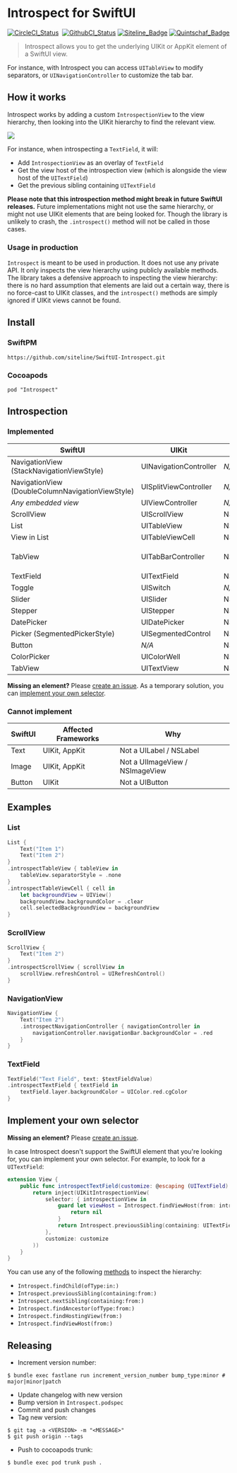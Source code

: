 Introspect for SwiftUI
======================

[![CircleCI_Status]][CircleCI_URL]&nbsp;&nbsp;[![GithubCI_Status]][GithubCI_URL] [![Siteline_Badge]](https://siteline.com) [![Quintschaf_Badge]](https://quintschaf.com)

> Introspect allows you to get the underlying UIKit or AppKit element of a SwiftUI view.

For instance, with Introspect you can access `UITableView` to modify separators, or `UINavigationController` to customize the tab bar.

How it works
------------

Introspect works by adding a custom `IntrospectionView` to the view hierarchy, then looking into the UIKit hierarchy to find the relevant view.

![](./docs/diagram.png)

For instance, when introspecting a `TextField`, it will:

 - Add `IntrospectionView` as an overlay of `TextField`
 - Get the view host of the introspection view (which is alongside the view host of the `UITextField`)
 - Get the previous sibling containing `UITextField`

**Please note that this introspection method might break in future SwiftUI releases.** Future implementations might not use the same hierarchy, or might not use UIKit elements that are being looked for. Though the library is unlikely to crash, the `.introspect()` method will not be called in those cases.

### Usage in production

`Introspect` is meant to be used in production. It does not use any private API. It only inspects the view hierarchy using publicly available methods. The library takes a defensive approach to inspecting the view hierarchy: there is no hard assumption that elements are laid out a certain way, there is no force-cast to UIKit classes, and the `introspect()` methods are simply ignored if UIKit views cannot be found.


Install
-------

### SwiftPM

```
https://github.com/siteline/SwiftUI-Introspect.git
```

### Cocoapods

```
pod "Introspect"
```

Introspection
-------------

### Implemented

SwiftUI | UIKit | AppKit | Introspect
--- | --- | --- | ---
NavigationView (StackNavigationViewStyle) | UINavigationController | _N/A_ | `.introspectNavigationController()`
NavigationView (DoubleColumnNavigationViewStyle) | UISplitViewController | _N/A_ | `.introspectSplitViewController()`
_Any embedded view_ | UIViewController | _N/A_ | `.introspectViewController()`
ScrollView | UIScrollView | NSScrollView | `.introspectScrollView()`
List | UITableView | NSTableView | `.introspectTableView()`
View in List | UITableViewCell | NSTableCellView | `introspectTableViewCell()`
TabView | UITabBarController | NSTabView | `.introspectTabBarController()` (iOS) <br/> `.introspectTabView()` (macOS)
TextField | UITextField | NSTextField | `.introspectTextField()`
Toggle | UISwitch | _N/A_ | `.introspectSwitch()`
Slider | UISlider | NSSlider | `.introspectSlider()`
Stepper | UIStepper | NSStepper | `.introspectStepper()`
DatePicker | UIDatePicker | NSDatePicker | `.introspectDatePicker()`
Picker (SegmentedPickerStyle) | UISegmentedControl | NSSegmentedControl | `.introspectSegmentedControl()`
Button | _N/A_ | NSButton | `.introspectButton()`
ColorPicker | UIColorWell | NSColorWell | `.introspectColorWell()`
TabView | UITextView | NSTextView | `.introspectTextView()`


**Missing an element?** Please [create an issue](https://github.com/timbersoftware/SwiftUI-Introspect/issues). As a temporary solution, you can [implement your own selector](#implement-your-own-selector).

### Cannot implement

SwiftUI | Affected Frameworks | Why
--- | --- | ---
Text | UIKit, AppKit | Not a UILabel / NSLabel
Image | UIKit, AppKit | Not a UIImageView / NSImageView
Button | UIKit | Not a UIButton

Examples
--------

### List

```swift
List {
    Text("Item 1")
    Text("Item 2")
}
.introspectTableView { tableView in
    tableView.separatorStyle = .none
}
.introspectTableViewCell { cell in
    let backgroundView = UIView()
    backgroundView.backgroundColor = .clear
    cell.selectedBackgroundView = backgroundView
}
```

### ScrollView

```swift
ScrollView {
    Text("Item 2")
}
.introspectScrollView { scrollView in
    scrollView.refreshControl = UIRefreshControl()
}
```

### NavigationView

```swift
NavigationView {
    Text("Item 2")
    .introspectNavigationController { navigationController in
        navigationController.navigationBar.backgroundColor = .red
    }
}
```

### TextField

```swift
TextField("Text Field", text: $textFieldValue)
.introspectTextField { textField in
    textField.layer.backgroundColor = UIColor.red.cgColor
}
```

Implement your own selector
---------------------------

**Missing an element?** Please [create an issue](https://github.com/timbersoftware/SwiftUI-Introspect/issues).

In case Introspect doesn't support the SwiftUI element that you're looking for, you can implement your own selector. For example, to look for a `UITextField`:

```swift
extension View {
    public func introspectTextField(customize: @escaping (UITextField) -> ()) -> some View {
        return inject(UIKitIntrospectionView(
            selector: { introspectionView in
                guard let viewHost = Introspect.findViewHost(from: introspectionView) else {
                    return nil
                }
                return Introspect.previousSibling(containing: UITextField.self, from: viewHost)
            },
            customize: customize
        ))
    }
}
```

You can use any of the following [methods](https://github.com/timbersoftware/SwiftUI-Introspect/blob/master/Introspect/Introspect.swift#L3-L71) to inspect the hierarchy:

 - `Introspect.findChild(ofType:in:)`
 - `Introspect.previousSibling(containing:from:)`
 - `Introspect.nextSibling(containing:from:)`
 - `Introspect.findAncestor(ofType:from:)`
 - `Introspect.findHostingView(from:)`
 - `Introspect.findViewHost(from:)`

Releasing
---------

 - Increment version number:

```
$ bundle exec fastlane run increment_version_number bump_type:minor # major|minor|patch
```

 - Update changelog with new version
 - Bump version in `Introspect.podspec`
 - Commit and push changes
 - Tag new version:

```
$ git tag -a <VERSION> -m "<MESSAGE>"
$ git push origin --tags
```

 - Push to cocoapods trunk:

```
$ bundle exec pod trunk push .
```


<!-- References -->
[CircleCI_Status]: https://circleci.com/gh/siteline/SwiftUI-Introspect.svg?style=svg&circle-token=6f995f204d4d417d31f79e7257f6e1ecf430ae07

[CircleCI_URL]: https://circleci.com/gh/siteline/SwiftUI-Introspect

[GithubCI_Status]: https://github.com/siteline/swiftui-introspect/actions/workflows/build-and-test.yml/badge.svg?branch=master

[GithubCI_URL]: https://github.com/siteline/SwiftUI-Introspect/actions/workflows/build-and-test.yml

[Siteline_Badge]: https://badgen.net/badge/Built%20by/Siteline/blue?icon=https://uploads-ssl.webflow.com/5f4513afbbfc64c4777fcccf/5f525b122370d681879e170e_siteline-icon.svg

[Quintschaf_Badge]: https://badgen.net/badge/Maintained%20by/Quintschaf/cyan?icon=https://quintschaf.com/assets/logo.svg